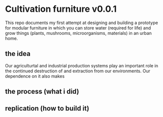 # Cultivation furniture v0.0.1

This repo documents my first attempt at designing and building a prototype for modular furniture in which you can store water (required for life) and grow things (plants, mushrooms, microorganisms, materials) in an urban home. 

## the idea

Our agriculturtal and industrial production systems play an important role in the continued destruction of and extraction from our environments. Our dependence on it also makes 


## the process (what i did)



## replication (how to build it)



